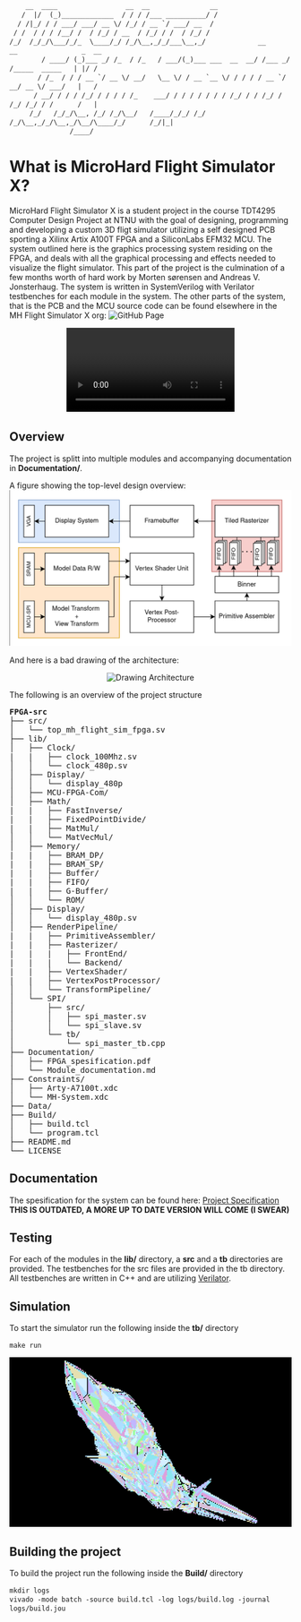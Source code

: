 ```
    __  ____                 __  __               __                                         
   /  |/  (_)_____________  / / / /___ __________/ /                                         
  / /|_/ / / ___/ ___/ __ \/ /_/ / __ `/ ___/ __  /                                          
 / /  / / / /__/ /  / /_/ / __  / /_/ / /  / /_/ /                                           
/_/  /_/_/\___/_/_  \____/_/ /_/\__,_/_/___\__,_/             __      __                _  __
        / ____/ (_)___ _/ /_  / /_   / ___/(_)___ ___  __  __/ /___ _/ /_____  _____   | |/ /
       / /_  / / / __ `/ __ \/ __/   \__ \/ / __ `__ \/ / / / / __ `/ __/ __ \/ ___/   |   / 
      / __/ / / / /_/ / / / / /_    ___/ / / / / / / / /_/ / / /_/ / /_/ /_/ / /      /   |  
     /_/   /_/_/\__, /_/ /_/\__/   /____/_/_/ /_/ /_/\__,_/_/\__,_/\__/\____/_/      /_/|_|  
               /____/
```
# What is MicroHard Flight Simulator X?
MicroHard Flight Simulator X is a student project in the course TDT4295 Computer Design Project at NTNU with the goal of designing, programming and developing a custom 3D fligt simulator utilizing a self designed PCB sporting a Xilinx Artix 
A100T FPGA and a SiliconLabs EFM32 MCU. The system outlined here is the graphics processing system residing on the FPGA, and deals with all the graphical processing and effects needed to visualize the flight simulator. This part of the project is the culmination of a few months worth of hard work by Morten sørensen and Andreas V. Jonsterhaug. The system is written in SystemVerilog with Verilator testbenches for each module in the system. The other parts of the system, that is the PCB and the MCU source code can be found elsewhere in the MH Flight Simulator X org: ![GitHub Page](https://github.com/MH-Flight-Simulator-X)

<div align="center">
    <video src="https://github.com/user-attachments/assets/c12e54eb-0f3c-4efa-be6c-9832d1708274" controls"></video>
</div>

## Overview 
The project is splitt into multiple modules and accompanying documentation in **Documentation/**.

A figure showing the top-level design overview:
![System Overview](https://github.com/MH-Flight-Simulator-X/System-Figures-And-Microarchitecture/blob/main/System/system-System%20Arcitecture%20Overview.png)

And here is a bad drawing of the architecture:
<div align="center">
  <img src="https://github.com/MH-Flight-Simulator-X/System-Figures-And-Microarchitecture/blob/main/System/architecture.jpg" alt="Drawing Architecture" height="800"/>
</div>

The following is an overview of the project structure  
<pre>
<strong>FPGA-src</strong>
├── src/  
│   └── top_mh_flight_sim_fpga.sv  
├── lib/  
│   ├── Clock/  
|   |   ├── clock_100Mhz.sv
│   │   └── clock_480p.sv
│   ├── Display/  
│   │   └── display_480p
│   ├── MCU-FPGA-Com/
│   ├── Math/  
|   |   ├── FastInverse/
|   |   ├── FixedPointDivide/
|   |   ├── MatMul/
│   │   └── MatVecMul/
│   ├── Memory/  
|   |   ├── BRAM_DP/
|   |   ├── BRAM_SP/
|   |   ├── Buffer/
|   |   ├── FIFO/
|   |   ├── G-Buffer/
│   │   └── ROM/
│   ├── Display/  
│   │   └── display_480p.sv  
│   ├── RenderPipeline/  
|   |   ├── PrimitiveAssembler/
|   |   ├── Rasterizer/
|   |   |   ├── FrontEnd/
|   |   |   └── Backend/
|   |   ├── VertexShader/
|   |   ├── VertexPostProcessor/
│   │   └── TransformPipeline/
│   └── SPI/  
│       ├── src/
│       │   ├── spi_master.sv  
│       │   └── spi_slave.sv  
│       └── tb/
│           └── spi_master_tb.cpp
├── Documentation/  
│   ├── FPGA_spesification.pdf  
│   └── Module_documentation.md  
├── Constraints/  
│   ├── Arty-A7100t.xdc  
│   └── MH-System.xdc  
├── Data/  
├── Build/  
│   ├── build.tcl  
│   └── program.tcl  
├── README.md  
└── LICENSE  
</pre>
  
## Documentation
The spesification for the system can be found here:
[Project Specification](Documentation/Specification/FPGA-Specification.pdf)  
**THIS IS OUTDATED, A MORE UP TO DATE VERSION WILL COME (I SWEAR)**

## Testing
For each of the modules in the **lib/** directory, a __src__ and a __tb__ directories are provided.
The testbenches for the src files are provided in the tb directory. All testbenches are written in C++
and are utilizing [Verilator](https://github.com/verilator/verilator).

## Simulation
To start the simulator run the following inside the **tb/** directory
```
make run
```

<div align="center">
    <img src="https://github.com/MH-Flight-Simulator-X/FPGA-src/blob/main/imgs/flight_sim.png?raw=true" alt="Simulator screenshot" width="600"/>
</div>

## Building the project
To build the project run the following inside the **Build/** directory

```
mkdir logs
vivado -mode batch -source build.tcl -log logs/build.log -journal logs/build.jou
```

